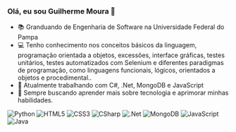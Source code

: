 ### Olá, eu sou Guilherme Moura 👋
- 📚 Granduando de Engenharia de Software na Universidade Federal do Pampa
- 💻 Tenho conhecimento nos conceitos básicos da linguagem, programação orientada a objetos, excessões, interface gráficas, testes unitários, testes automatizados com Selenium e diferentes paradigmas de programação, como linguagens funcionais, lógicos, orientados a objetos e procedimental..
- 🚀 Atualmente trabalhando com C#, .Net, MongoDB e JavaScript
- 💭 Sempre buscando aprender mais sobre tecnologia e aprimorar minhas habilidades.
<p align="left">
  <!-- Python -->
  <img alt="Python" src="https://img.shields.io/badge/python-%2314354C.svg?style=for-the-badge&logo=python&logoColor=white"/>
  <!-- HTML -->
  <img alt="HTML5" src="https://img.shields.io/badge/html5-%23E34F26.svg?style=for-the-badge&logo=html5&logoColor=white"/>
  <!-- CSS -->
  <img alt="CSS3" src="https://img.shields.io/badge/css3-%231572B6.svg?style=for-the-badge&logo=css3&logoColor=white"/>
  <!-- C# -->
  <img alt="CSharp" src="https://img.shields.io/badge/C%23-%23239120.svg?style=for-the-badge&logo=c-sharp&logoColor=white"/>
  <!-- .Net -->
  <img alt=".Net" src="https://img.shields.io/badge/.NET-512BD4?style=for-the-badge&logo=dotnet&logoColor=white"/>
  <!-- MongoDB -->
  <img alt="MongoDB" src="https://img.shields.io/badge/MongoDB-4EA94B?style=for-the-badge&logo=mongodb&logoColor=white"/>
  <!-- JavaScript -->
  <img alt="JavaScript" src="https://img.shields.io/badge/JavaScript-F7DF1E?style=for-the-badge&logo=javascript&logoColor=black"/>
  <!-- Java -->
  <img alt="Java" src="https://img.shields.io/badge/java-%23ED8B00.svg?style=for-the-badge&logo=java&logoColor=white"/>
</p>
